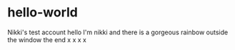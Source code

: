 # hello-world
Nikki's test account
hello I'm nikki and there is a gorgeous rainbow outside the window 
the end x x x x 
